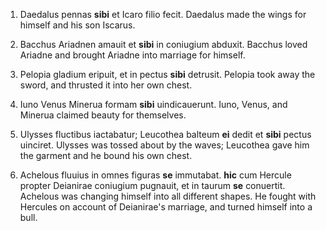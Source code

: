 1. Daedalus pennas **sibi** et Icaro filio fecit.
Daedalus made the wings for himself and his son Iscarus. 

2. Bacchus Ariadnen amauit et **sibi** in coniugium abduxit.
Bacchus loved Ariadne and brought Ariadne into marriage for himself. 

3. Pelopia gladium eripuit, et in pectus **sibi** detrusit.
Pelopia took away the sword, and thrusted it into her own chest. 

4. Iuno Venus Minerua formam **sibi** uindicauerunt.
Iuno, Venus, and Minerua claimed beauty for themselves. 

5. Ulysses fluctibus iactabatur; Leucothea balteum **ei** dedit et **sibi** pectus uinciret.
Ulysses was tossed about by the waves; Leucothea gave him the garment and he bound his own chest. 

6. Achelous fluuius in omnes figuras **se** immutabat. **hic** cum Hercule propter Deianirae coniugium pugnauit, et in taurum **se** conuertit.
Achelous was changing himself into all different shapes. He fought with Hercules on account of Deianirae's marriage, and turned himself into a bull. 
